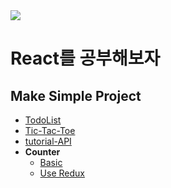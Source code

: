 <img src="https://img.shields.io/badge/React-61DAFB?style=flat-square&logo=React&logoColor=black"/>

# React를 공부해보자

## Make Simple Project

- [TodoList](TodoList)
- [Tic-Tac-Toe](tic-tac-toe)
- [tutorial-API](tutorial-API)
- **Counter**
  - [Basic](Counter/Basic-Counter)
  - [Use Redux](Counter/Redux-Counter)
